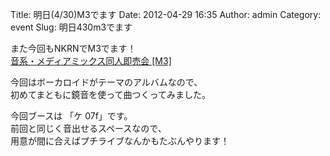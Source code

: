 Title: 明日(4/30)M3でます
Date: 2012-04-29 16:35
Author: admin
Category: event
Slug: 明日430m3でます

また今回もNKRNでM3でます！  
[音系・メディアミックス同人即売会 [M3]](http://www.m3net.jp/)

今回はボーカロイドがテーマのアルバムなので、  
初めてまともに鏡音を使って曲つくってみました。

今回ブースは 「ケ 07f」です。  
前回と同じく音出せるスペースなので、  
用意が間に合えばプチライブなんかもたぶんやります！
